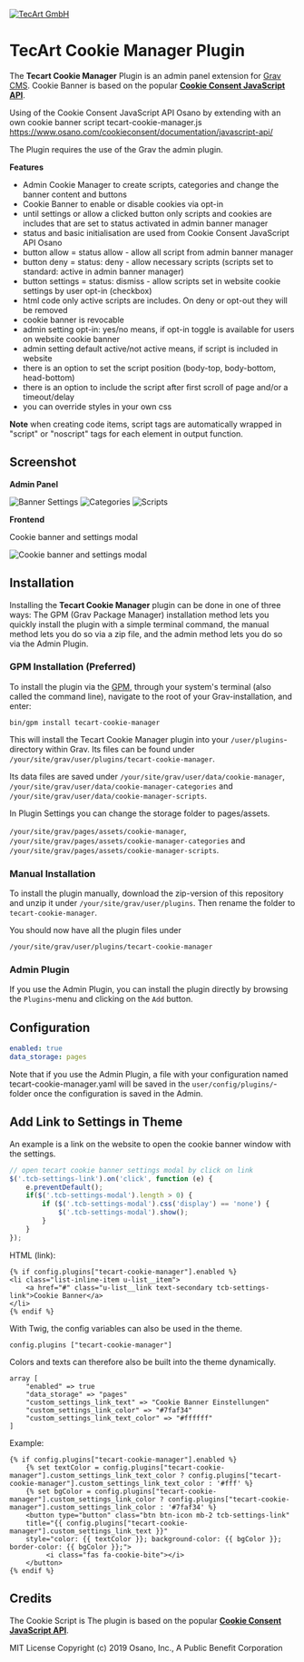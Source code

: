 [![TecArt GmbH](tecart-logo-rgba_h120.png)](https://www.tecart.de)

# TecArt Cookie Manager Plugin

The **Tecart Cookie Manager** Plugin is an admin panel extension for [Grav CMS](http://github.com/getgrav/grav).
Cookie Banner is based on the popular **[Cookie Consent JavaScript API](https://www.osano.com/cookieconsent/documentation/javascript-api/)**.

Using of the Cookie Consent JavaScript API Osano by extending with an own cookie banner script tecart-cookie-manager.js
https://www.osano.com/cookieconsent/documentation/javascript-api/

The Plugin requires the use of the Grav the admin plugin.

**Features**
- Admin Cookie Manager to create scripts, categories and change the banner content and buttons
- Cookie Banner to enable or disable cookies via opt-in
- until settings or allow a clicked button only scripts and cookies are includes that are set to status activated in admin banner manager
- status and basic initialisation are used from Cookie Consent JavaScript API Osano
- button allow = status allow - allow all script from admin banner manager
- button deny = status: deny - allow necessary scripts (scripts set to standard: active in admin banner manager)
- button settings = status: dismiss - allow scripts set in website cookie settings by user opt-in (checkbox)
- html code only active scripts are includes. On deny or opt-out they will be removed
- cookie banner is revocable
- admin setting opt-in: yes/no means, if opt-in toggle is available for users on website cookie banner
- admin setting default active/not active means, if script is included in website
- there is an option to set the script position (body-top, body-bottom, head-bottom)
- there is an option to include the script after first scroll of page and/or a timeout/delay
- you can override styles in your own css

**Note**
when creating code items, script tags are automatically wrapped in "script" or "noscript" tags for each element in output function.

## Screenshot

**Admin Panel**

![Banner Settings](screenshot_admin_banner.png)
![Categories](screenshot_admin_categories.png)
![Scripts](screenshot_admin_scripts.png)

**Frontend**

Cookie banner and settings modal

![Cookie banner and settings modal](screenshot_frontend.png)

## Installation

Installing the **Tecart Cookie Manager** plugin can be done in one of three ways: The GPM (Grav Package Manager) installation method lets you quickly install the plugin with a simple terminal command, the manual method lets you do so via a zip file, and the admin method lets you do so via the Admin Plugin.

### GPM Installation (Preferred)

To install the plugin via the [GPM](http://learn.getgrav.org/advanced/grav-gpm), through your system's terminal (also called the command line), navigate to the root of your Grav-installation, and enter:

    bin/gpm install tecart-cookie-manager

This will install the Tecart Cookie Manager plugin into your `/user/plugins`-directory within Grav.
Its files can be found under `/your/site/grav/user/plugins/tecart-cookie-manager`.

Its data files are saved under
`/your/site/grav/user/data/cookie-manager`,
`/your/site/grav/user/data/cookie-manager-categories` and
`/your/site/grav/user/data/cookie-manager-scripts`.

In Plugin Settings you can change the storage folder to pages/assets.

`/your/site/grav/pages/assets/cookie-manager`,
`/your/site/grav/pages/assets/cookie-manager-categories` and
`/your/site/grav/pages/assets/cookie-manager-scripts`.

### Manual Installation

To install the plugin manually, download the zip-version of this repository and unzip it under `/your/site/grav/user/plugins`. Then rename the folder to `tecart-cookie-manager`.

You should now have all the plugin files under

    /your/site/grav/user/plugins/tecart-cookie-manager

### Admin Plugin

If you use the Admin Plugin, you can install the plugin directly by browsing the `Plugins`-menu and clicking on the `Add` button.

## Configuration

```yaml
enabled: true
data_storage: pages
```

Note that if you use the Admin Plugin, a file with your configuration named tecart-cookie-manager.yaml will be saved in the `user/config/plugins/`-folder once the configuration is saved in the Admin.

## Add Link to Settings in Theme

An example is a link on the website to open the cookie banner window with the settings.

```JavaScript
// open tecart cookie banner settings modal by click on link
$('.tcb-settings-link').on('click', function (e) {
    e.preventDefault();
    if($('.tcb-settings-modal').length > 0) {
        if ($('.tcb-settings-modal').css('display') == 'none') {
            $('.tcb-settings-modal').show();
        }
    }
});
```
HTML (link):

```twig
{% if config.plugins["tecart-cookie-manager"].enabled %}
<li class="list-inline-item u-list__item">
    <a href="#" class="u-list__link text-secondary tcb-settings-link">Cookie Banner</a>
</li>
{% endif %}
```

With Twig, the config variables can also be used in the theme.

```twig
config.plugins ["tecart-cookie-manager"]
```

Colors and texts can therefore also be built into the theme dynamically.

```twig
array [
    "enabled" => true
    "data_storage" => "pages"
    "custom_settings_link_text" => "Cookie Banner Einstellungen"
    "custom_settings_link_color" => "#7faf34"
    "custom_settings_link_text_color" => "#ffffff"
]
```

Example:

```twig
{% if config.plugins["tecart-cookie-manager"].enabled %}
    {% set textColor = config.plugins["tecart-cookie-manager"].custom_settings_link_text_color ? config.plugins["tecart-cookie-manager"].custom_settings_link_text_color : '#fff' %}
    {% set bgColor = config.plugins["tecart-cookie-manager"].custom_settings_link_color ? config.plugins["tecart-cookie-manager"].custom_settings_link_color : '#7faf34' %}
    <button type="button" class="btn btn-icon mb-2 tcb-settings-link"
    title="{{ config.plugins["tecart-cookie-manager"].custom_settings_link_text }}"
    style="color: {{ textColor }}; background-color: {{ bgColor }}; border-color: {{ bgColor }};">
         <i class="fas fa-cookie-bite"></i>
    </button>
{% endif %}
```

## Credits

The Cookie Script is The plugin is based on the popular **[Cookie Consent JavaScript API](https://www.osano.com/cookieconsent/documentation/javascript-api/)**.

MIT License
Copyright (c) 2019 Osano, Inc., A Public Benefit Corporation
